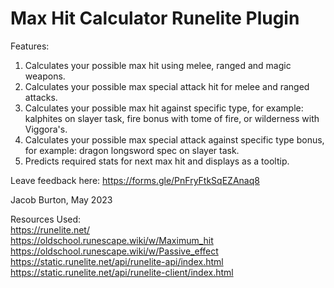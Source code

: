# Max Hit Calculator Runelite Plugin

Features:
1. Calculates your possible max hit using melee, ranged and magic weapons.
2. Calculates your possible max special attack hit for melee and ranged attacks.
3. Calculates your possible max hit against specific type, for example: kalphites on slayer task, fire bonus with tome of fire, or wilderness with Viggora's.
4. Calculates your possible max special attack against specific type bonus, for example: dragon longsword spec on slayer task.
5. Predicts required stats for next max hit and displays as a tooltip.

Leave feedback here: https://forms.gle/PnFryFtkSqEZAnaq8 <br>

Jacob Burton, May 2023 <br>

Resources Used: <br>
https://runelite.net/ <br>
https://oldschool.runescape.wiki/w/Maximum_hit <br>
https://oldschool.runescape.wiki/w/Passive_effect <br>
https://static.runelite.net/api/runelite-api/index.html <br>
https://static.runelite.net/api/runelite-client/index.html <br>
